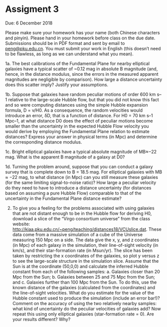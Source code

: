 # Assigment 3

Due: 6 December 2018

Please make sure your homework has your name (both Chinese characters and pinyin). Please hand in your homework before class on the due date. Submissions should be in PDF format and sent by email to peng@pku.edu.cn. You must submit your work in English (this doesn’t need to be flawless, as long as we can understand what you mean).

1a. The best calibrations of the Fundamental Plane for nearby elliptical galaxies have a typical scatter of ~0.12 mag in absolute B magnitude (and, hence, in the distance modulus, since the errors in the measured apparent magnitudes are negligible by comparison). How large a distance uncertainty does this scatter imply? Justify your assumptions.

1b. Suppose that galaxies have random peculiar motions of order 600 km s–1 relative to the large-scale Hubble flow, but that you did not know this fact and so were computing distances using the simple Hubble expansion formula, D = v/H0. As a consequence, the random velocities would
introduce an error, δD, that is a function of distance. For H0 = 70 km s–1 Mpc–1, at what distance D0 does the effect of peculiar motions become
smaller than the uncertainty in the expected Hubble Flow velocity you would derive by employing the Fundamental Plane relation to estimate distances? Express your answer in physical terms (in Mpc) and determine the corresponding distance modulus.

1c. Bright elliptical galaxies have a typical absolute magnitude of MB≈−22 mag. What is the apparent B magnitude of a galaxy at D0?

1d. Turning the problem around, suppose that you can conduct a galaxy survey that is complete down to B = 18.5 mag. For elliptical galaxies with MB ≈ −22 mag, to what distance (in Mpc) can you still measure these
galaxies (for the same limiting signal-to-noise ratio)? How large a peculiar velocity do they need to have to introduce a distance uncertainty (for distances based on assuming a pure Hubble Flow) comparable to that of the uncertainty in the Fundamental Plane distance estimate?


2. To give you a feeling for the problems associated with using galaxies that are not distant enough to be in the Hubble flow for deriving H0, download a slice of the “Virgo consortium universe” from the class website: http://kiaa.pku.edu.cn/~peng/teaching/distances18/VCUslice.dat. These data come from a massive simulation of a cube of the Universe measuring 150 Mpc on a side. The data give the x, y, and z coordinates (in Mpc) of each galaxy in the simulation, their line-of-sight velocity (in km/s), and their star-formation rate (in Msun/yr). The slice has been taken by restricting the x coordinates of the galaxies, so plot y versus z to see the large-scale structure in the simulation slice.
Assume that the Sun is at the coordinate (50,0,0) and calculate the inferred Hubble constant from each of the following samples:
a. Galaxies closer than 20 Mpc from the Sun;
b. Galaxies between 25 and 75 Mpc from the Sun; and
c. Galaxies further than 100 Mpc from the Sun.
To do this, use the known distance of the galaxies (calculated from the coordinates) and the line-of-sight velocities. What do you estimate for the value of the Hubble constant used to produce the simulation (include an error bar!)?
Comment on the accuracy of using the two relatively nearby samples: what kind of uncertainty do the peculiar velocities of galaxies add?
Now repeat this using only elliptical galaxies (star-formation rate = 0). Are your results different? Why?
